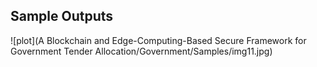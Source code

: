 ## Sample Outputs

![plot](A Blockchain and Edge-Computing-Based Secure Framework for Government Tender Allocation/Government/Samples/img11.jpg)

